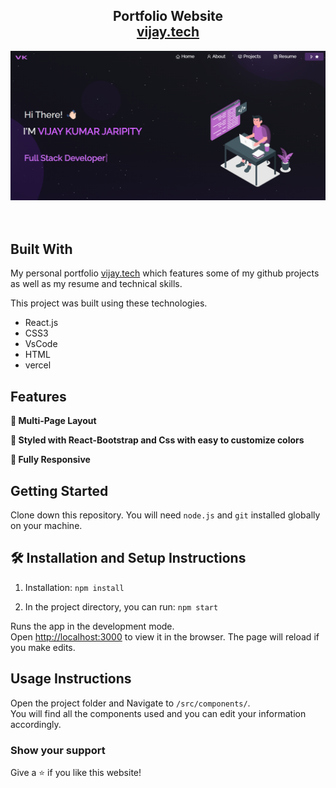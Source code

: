 <h2 align="center">
    Portfolio Website<br/>
    <a href="https://vijay-portfolio-hazel.vercel.app/" target="_blank">vijay.tech</a>
  </h2>
  <div align="center">
    <img alt="Demo" src="./src/Assets/Projects/portfolio.png" />
  </div>
  
  <br/>

  <img src="" alt="">

  
  ## Built With
  
  My personal portfolio <a href="https://vijay-portfolio-hazel.vercel.app/" target="_blank">vijay.tech</a> which features some of my github projects as well as my resume and technical skills.<br/>
  
  This project was built using these technologies.
  
  - React.js
  - CSS3
  - VsCode
  - HTML
  - vercel

  
  ## Features
  
  **📖 Multi-Page Layout**
  
  **🎨 Styled with React-Bootstrap and Css with easy to customize colors**
  
  **📱 Fully Responsive**
  
  ## Getting Started
  
  Clone down this repository. You will need `node.js` and `git` installed globally on your machine.
  
  ## 🛠 Installation and Setup Instructions
  
  1. Installation: `npm install`
  
  2. In the project directory, you can run: `npm start`
  
  Runs the app in the development mode.\
  Open [http://localhost:3000](http://localhost:3000) to view it in the browser.
  The page will reload if you make edits.
  
  ## Usage Instructions
  
  Open the project folder and Navigate to `/src/components/`. <br/>
  You will find all the components used and you can edit your information accordingly.
  
  ### Show your support
  
  Give a ⭐ if you like this website!
  
 
  